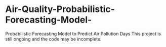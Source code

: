 # Air-Quality-Probabilistic-Forecasting-Model-
Probabilistic Forecasting Model to Predict Air Pollution Days 
This project is still ongoing and the code may be incomplete.
